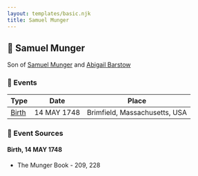 ```yaml
---
layout: templates/basic.njk
title: Samuel Munger
---
```

## 🔵 Samuel Munger

Son of [Samuel Munger](/people/1/17676382) and [Abigail Barstow](/people/9/9488484)

### 📆 Events

Type | Date | Place
------ | ------ | ------
[Birth](#event-event-2) | 14 MAY 1748 | Brimfield, Massachusetts, USA

### 📰 Event Sources

#### <a id="event-event-2"></a> Birth, 14 MAY 1748
* The Munger Book  - 209, 228